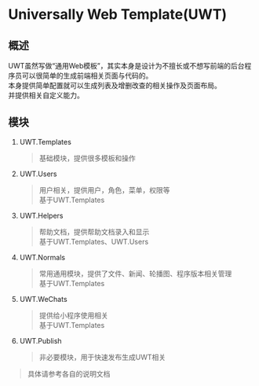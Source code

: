 # Universally Web Template(UWT)

## 概述

UWT虽然写做“通用Web模板”，其实本身是设计为不擅长或不想写前端的后台程序员可以很简单的生成前端相关页面与代码的。  
本身提供简单配置就可以生成列表及增删改查的相关操作及页面布局。  
并提供相关自定义能力。

## 模块

1. UWT.Templates
    > 基础模块，提供很多模板和操作
2. UWT.Users
    > 用户相关，提供用户，角色，菜单，权限等  
    > 基于UWT.Templates
3. UWT.Helpers
    > 帮助文档，提供帮助文档录入和显示  
    > 基于UWT.Templates、UWT.Users
4. UWT.Normals
    > 常用通用模块，提供了文件、新闻、轮播图、程序版本相关管理  
    > 基于UWT.Templates
5. UWT.WeChats
    > 提供给小程序使用相关  
    > 基于UWT.Templates
6. UWT.Publish
    > 非必要模块，用于快速发布生成UWT相关

> 具体请参考各自的说明文档
